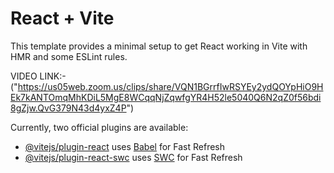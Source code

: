 # React + Vite

This template provides a minimal setup to get React working in Vite with HMR and some ESLint rules.

VIDEO LINK:- ("https://us05web.zoom.us/clips/share/VQN1BGrrfIwRSYEy2ydQOYpHiO9HEk7kANTOmqMhKDiL5MgE8WCqqNjZqwfgYR4H52le5040Q6N2qZ0f56bdi8gZjw.QvG379N43d4yxZ4P")

Currently, two official plugins are available:

- [@vitejs/plugin-react](https://github.com/vitejs/vite-plugin-react/blob/main/packages/plugin-react/README.md) uses [Babel](https://babeljs.io/) for Fast Refresh
- [@vitejs/plugin-react-swc](https://github.com/vitejs/vite-plugin-react-swc) uses [SWC](https://swc.rs/) for Fast Refresh
